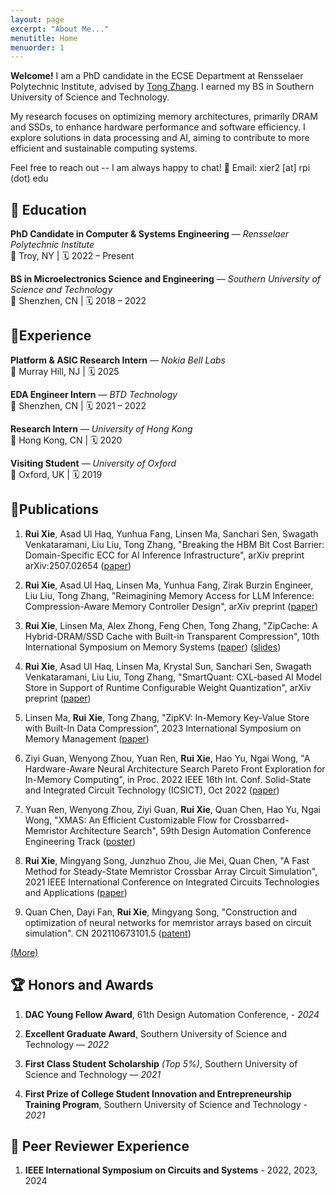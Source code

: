 ```yaml
---
layout: page
excerpt: "About Me..."
menutitle: Home
menuorder: 1
---
```

**Welcome!** I am a PhD candidate in the ECSE Department at Rensselaer Polytechnic Institute, advised by [Tong Zhang](https://sites.ecse.rpi.edu/~tzhang/).
I earned my BS in Southern University of Science and Technology.


My research focuses on optimizing memory architectures, primarily DRAM and SSDs, to enhance hardware performance and software efficiency. I explore solutions in data processing and AI, aiming to contribute to more efficient and sustainable computing systems.

Feel free to reach out -- I am always happy to chat!
📧 Email: xier2 [at] rpi (dot) edu

## 🏫 Education
**PhD Candidate in Computer & Systems Engineering** — *Rensselaer Polytechnic Institute*  
   📍 Troy, NY | 🗓️ 2022 – Present

**BS in Microelectronics Science and Engineering** — *Southern University of Science and Technology*  
   📍 Shenzhen, CN | 🗓️ 2018 – 2022

## 💼Experience
**Platform & ASIC Research Intern** — *Nokia Bell Labs*  
   📍 Murray Hill, NJ | 🗓️ 2025  

**EDA Engineer Intern** — *BTD Technology*  
   📍 Shenzhen, CN | 🗓️ 2021 – 2022  

**Research Intern** — *University of Hong Kong*  
   📍 Hong Kong, CN | 🗓️ 2020

**Visiting Student** — *University of Oxford*  
   📍 Oxford, UK | 🗓️ 2019


<!-- ## 📰News

* **06/2023** Our work accepcted by in ISMM 2023.
* **11/2021** An oral report at IEEE ICTA 2021 (Zhuhai) (Online).
* **09/2021** A work was accepted by [IEEE ICTA 2021](http://www.ieee-icta.net/) -->

## 📕Publications

1. **Rui Xie**, Asad Ul Haq, Yunhua Fang, Linsen Ma, Sanchari Sen, Swagath Venkataramani, Liu Liu, Tong Zhang, "Breaking the HBM Bit Cost Barrier: Domain-Specific ECC for AI Inference Infrastructure", arXiv preprint arXiv:2507.02654 ([paper](https://arxiv.org/abs/2507.02654))
   
2. **Rui Xie**, Asad Ul Haq, Linsen Ma, Yunhua Fang, Zirak Burzin Engineer, Liu Liu, Tong Zhang, "Reimagining Memory Access for LLM Inference: Compression-Aware Memory Controller Design", arXiv preprint ([paper](https://arxiv.org/abs/2503.18869))

3. **Rui Xie**, Linsen Ma, Alex Zhong, Feng Chen, Tong Zhang, "ZipCache: A Hybrid-DRAM/SSD Cache with Built-in Transparent Compression", 10th International Symposium on Memory Systems ([paper](doc/ZipCache_v1-2.pdf)) ([slides](doc/2024-10-01-zipcache.pdf))

4. **Rui Xie**, Asad Ul Haq, Linsen Ma, Krystal Sun, Sanchari Sen, Swagath Venkataramani, Liu Liu, Tong Zhang, "SmartQuant: CXL-based AI Model Store in Support of Runtime Configurable Weight Quantization", arXiv preprint ([paper](https://arxiv.org/abs/2407.15866))

5. Linsen Ma, **Rui Xie**, Tong Zhang, "ZipKV: In-Memory Key-Value Store with Built-In Data Compression", 2023 International Symposium on Memory Management ([paper](https://dl.acm.org/doi/abs/10.1145/3591195.3595273))

6. Ziyi Guan, Wenyong Zhou, Yuan Ren, **Rui Xie**, Hao Yu, Ngai Wong, "A Hardware-Aware Neural Architecture Search Pareto Front Exploration for In-Memory Computing", in Proc. 2022 IEEE 16th Int. Conf. Solid-State and Integrated Circuit Technology (ICSICT), Oct 2022 ([paper](https://ieeexplore.ieee.org/document/9963263))

7. Yuan Ren, Wenyong Zhou, Ziyi Guan, **Rui Xie**, Quan Chen, Hao Yu, Ngai Wong, "XMAS: An Efficient Customizable Flow for Crossbarred-Memristor Architecture Search", 59th Design Automation Conference Engineering Track ([poster](https://59dac.conference-program.com/presentation/?id=ETPOST157&sess=sess187))

8. **Rui Xie**, Mingyang Song, Junzhuo Zhou, Jie Mei, Quan Chen, "A Fast Method for Steady-State Memristor Crossbar Array Circuit Simulation", 2021 IEEE International Conference on Integrated Circuits Technologies and Applications ([paper](https://ieeexplore.ieee.org/document/9661817))

9.  Quan Chen, Dayi Fan, **Rui Xie**, Mingyang Song, "Construction and optimization of neural networks for memristor arrays based on circuit simulation". CN 202110673101.5 ([patent](https://patents.google.com/patent/CN113570048B))

[(More)](publications.md)


## 🏆 Honors and Awards

1. **DAC Young Fellow Award**, 61th Design Automation Conference, - *2024*
   
2. **Excellent Graduate Award**, Southern University of Science and Technology — *2022*
   
3. **First Class Student Scholarship** *(Top 5%)*, Southern University of Science and Technology — *2021*
   
4. **First Prize of College Student Innovation and Entrepreneurship Training Program**, Southern University of Science and Technology - *2021*

## 📒 Peer Reviewer Experience
1. **IEEE International Symposium on Circuits and Systems** - 2022, 2023, 2024

<!-- * Excellent Graduate in Southern University of Science and Technology, Jun. 2022
* Graduation with Honor: College Graduate Excellence Award, Jun. 2022
* First Class of the Merit Student Scholarship, Sep. 2021
* First Prize of College Student Innovation and Entrepreneurship Training Program, Mar. 2021 -->


<!-- (Last Updated Jan. 2024) -->

<!-- <div align=center>You are the No. <a href='https://www.counter12.com'><img src='https://www.counter12.com/img-Ay4w35cD6aCbb3Z4-22.gif' border='0' alt='free counter'></a> vistor of my homepage.<script type='text/javascript' src='https://www.counter12.com/ad.js?id=Ay4w35cD6aCbb3Z4'></script></div> -->

<!-- --- -->

<!-- for rickxie.cn -->

<script type='text/javascript' id='clustrmaps' src='//cdn.clustrmaps.com/map_v2.js?cl=ffffff&w=300&t=n&d=3p-vIrt5cRJ99hVpVm3E0PmXHIg3YvSe4uSxEE5vp7Q'></script>



<!-- <a class="twitter-timeline" data-width="800" data-height="600" data-theme="light" href="https://twitter.com/RickXie10?ref_src=twsrc%5Etfw">Tweets by RickXie10</a> <script async src="https://platform.twitter.com/widgets.js" charset="utf-8"></script> -->
